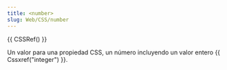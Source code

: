 ```yaml
---
title: <number>
slug: Web/CSS/number
---
```


{{ CSSRef() }}

Un valor para una propiedad CSS, un número incluyendo un valor entero {{ Cssxref("integer") }}.
